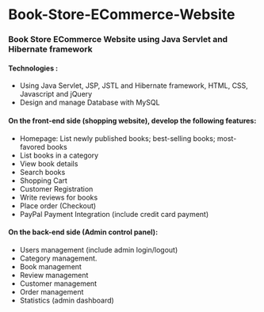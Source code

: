 # Book-Store-ECommerce-Website
<h3>Book Store ECommerce Website using Java Servlet and Hibernate framework</h3>

<h4>Technologies :</h4>
<ul>
<li>Using Java Servlet, JSP, JSTL and Hibernate framework, HTML, CSS, Javascript and jQuery</li>
<li>Design and manage Database with MySQL</li>
</ul>
<h4>On the front-end side (shopping website), develop the following features:</h4>
<ul>
<li>Homepage: List newly published books; best-selling books; most-favored books</li>
<li>List books in a category</li>
<li>View book details</li>
<li>Search books</li>
<li>Shopping Cart</li>
<li>Customer Registration</li>
<li>Write reviews for books</li>
<li>Place order (Checkout)</li>
<li>PayPal Payment Integration (include credit card payment)</li>
</ul>
<h4>On the back-end side (Admin control panel):</h4>
<ul>
<li>Users management (include admin login/logout)</li>
<li>Category management.</li>
<li>Book management</li>
<li>Review management</li>
<li>Customer management</li>
<li>Order management</li>
<li>Statistics (admin dashboard)</li>
</ul>
